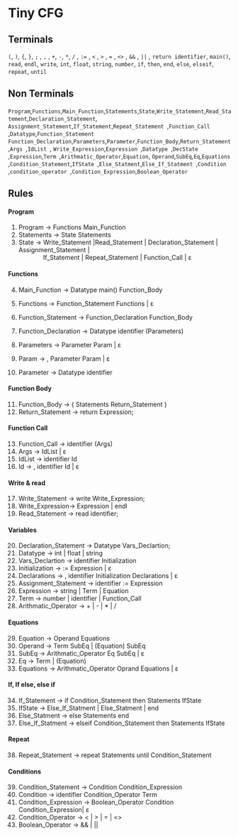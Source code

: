 # Tiny CFG

## Terminals
 
`(`, `)`, `{`, `}`, `;` , `,` , `+`, `-`, `*`, `/` , `:=` , `<` , `>` , `=` , `<>` , `&&` , `||` , `return identifier`, `main()`, `read`, `endl`, `write`, `int`, `float`, `string`, `number`, `if`, `then`, `end`, `else`, `elseif`, `repeat`, `until`
 
## Non Terminals
 
`Program`,`Functions`,`Main_Function`,`Statements`,`State`,`Write_Statement`,`Read_Statement`,`Declaration_Statement`, 
`Assignment_Statement`,`If_Statement`,`Repeat_Statement `,`Function_Call `,`Datatype`,`Function_Statement` `Function_Declaration`,`Parameters`,`Parameter`,`Function_Body`,`Return_Statement`,`Args `,`IdList `,
`Write_Expression`,`Expression `,`Datatype `,`DecState `,`Expression`,`Term `,`Arithmatic_Operator`,`Equation`,
`Operand`,`SubEq`,`Eq`,`Equations `,`Condition_Statement`,`IfState `,`Else_Statment`,`Else_If_Statment `,`Condition `,`condition_operator `,`Condition_Expression`,`Boolean_Operator`


## Rules

#### Program
 
1. Program → Functions Main_Function
2. Statements → State Statements
3. State → Write_Statement |Read_Statement | Declaration_Statement | Assignment_Statement |  \
&nbsp;&nbsp;&nbsp;&nbsp;&nbsp;&nbsp;&nbsp;&nbsp; &nbsp;&nbsp;&nbsp;&nbsp; If_Statement | Repeat_Statement |  Function_Call | ε
 
#### Functions
 
4. Main_Function → Datatype main() Function_Body
5. Functions → Function_Statement Functions | ε
6. Function_Statement  → Function_Declaration Function_Body
7. Function_Declaration  → Datatype identifier (Parameters)
	
8. Parameters → Parameter Param | ε
9.  Param → , Parameter Param | ε
10. Parameter → Datatype identifier
 
#### Function Body
 
11. Function_Body → { Statements Return_Statement }
12. Return_Statement → return Expression;
 
#### Function Call
 
13. Function_Call → identifier (Args)
14. Args → IdList | ε
15. IdList → identifier Id
16.	Id → , identifier Id | ε


#### Write & read
 
17. Write_Statement → write Write_Expression;
18. Write_Expression→ Expression | endl
19. Read_Statement → read identifier;

#### Variables
 
20. Declaration_Statement → Datatype Vars_Declartion;
21. Datatype → int | float | string
22. Vars_Declartion → identifier Initialization 
23. Initialization → := Expression | ε 
24. Declarations → , identifier Initialization Declarations | ε
25. Assignment_Statement → identifier := Expression
26. Expression → string | Term | Equation
27. Term → number | identifier | Function_Call
28. Arithmatic_Operator → + | - | * | /
 
#### Equations
 
29. Equation → Operand Equations 
30. Operand → Term SubEq | (Equation) SubEq 
31. SubEq → Arithmatic_Operator Eq SubEq | ε
32. Eq → Term | (Equation)
33. Equations → Arithmatic_Operator Oprand Equations | ε
 
 
#### If, If else, else if
 
34. If_Statement → if Condition_Statement then Statements IfState
35. IfState → Else_If_Statment | Else_Statment | end
36. Else_Statment → else Statements end
37. Else_If_Statment → elseif Condition_Statement then Statements IfState
 
#### Repeat
 
38. Repeat_Statement → repeat Statements until Condition_Statement
 
#### Conditions
 
39. Condition_Statement → Condition Condition_Expression
40. Condition → identifier Condition_Operator Term
41. Condition_Expression → Boolean_Operator Condition Condition_Expression| ε
42. Condition_Operator → < | > | = | <>
43. Boolean_Operator  → && | ||